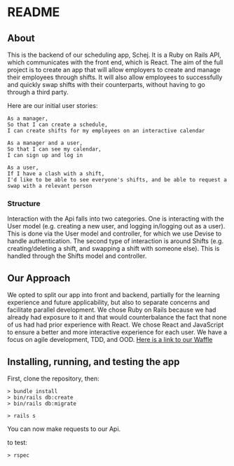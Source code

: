 # README

## About
This is the backend of our scheduling app, Schej. It is a Ruby on Rails API, which communicates with the front end, which is React. The aim of the full project is to create an app that will allow employers to create and manage their employees through shifts. It will also allow employees to successfully and quickly swap shifts with their counterparts, without having to go through a third party.

Here are our initial user stories:

```
As a manager,
So that I can create a schedule,
I can create shifts for my employees on an interactive calendar

As a manager and a user,
So that I can see my calendar,
I can sign up and log in

As a user,
If I have a clash with a shift,
I'd like to be able to see everyone's shifts, and be able to request a swap with a relevant person
```

### Structure
Interaction with the Api falls into two categories. One is interacting with the User model (e.g. creating a new user, and logging in/logging out as a user). This is done via the User model and controller, for which we use Devise to handle authentication.
The second type of interaction is around Shifts (e.g. creating/deleting a shift, and swapping a shift with someone else). This is handled through the Shifts model and controller.

## Our Approach
We opted to split our app into front and backend, partially for the learning experience and future applicability, but also to separate concerns and facilitate parallel development. We chose Ruby on Rails because we had already had exposure to it and that would counterbalance the fact that none of us had had prior experience with React. We chose React and JavaScript to ensure a better and more interactive experience for each user.
We have a focus on agile development, TDD, and OOD.
[Here is a link to our Waffle](https://waffle.io/jebax/SchejFrontend)

## Installing, running, and testing the app
First, clone the repository, then:

```
> bundle install
> bin/rails db:create
> bin/rails db:migrate

> rails s
```
You can now make requests to our Api.

to test:
```
> rspec
```
